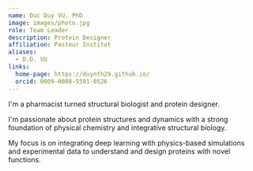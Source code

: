 ```yaml
---
name: Duc Duy VU, PhD
image: images/photo.jpg
role: Team Leader
description: Protein Designer
affiliation: Pasteur Institut
aliases:
  - D.D. VU
links:
  home-page: https://duynth29.github.io/
  orcid: 0009-0008-5591-0526
---
```

I'm a pharmacist turned structural biologist and protein designer.

I'm passionate about protein structures and dynamics with a strong foundation of physical chemistry and integrative structural biology.

My focus is on integrating deep learning with physics-based simulations and experimental data to understand and design proteins with novel functions.
